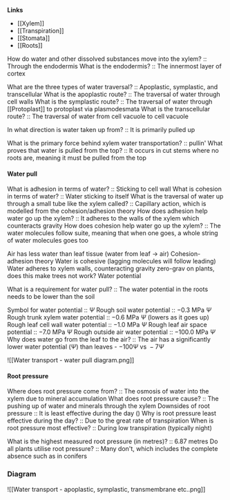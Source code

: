 **Links**
- [[Xylem]]
- [[Transpiration]]
- [[Stomata]]
- [[Roots]]

How do water and other dissolved substances move into the xylem? :: Through the endodermis
What is the endodermis? :: The innermost layer of cortex

What are the three types of water traversal? :: Apoplastic, symplastic, and transcellular
What is the apoplastic route? :: The traversal of water through cell walls
What is the symplastic route? :: The traversal of water through [[Protoplast]] to protoplast via plasmodesmata
What is the transcellular route? :: The traversal of water from cell vacuole to cell vacuole

In what direction is water taken up from? :: It is primarily pulled up

What is the primary force behind xylem water transportation? :: pullin'
What proves that water is pulled from the top? :: It occurs in cut stems where no roots are, meaning it must be pulled from the top
#### Water pull
What is adhesion in terms of water? :: Sticking to cell wall
What is cohesion in terms of water? :: Water sticking to itself
What is the traversal of water up through a small tube like the xylem called? :: Capillary action, which is modelled from the cohesion/adhesion theory
How does adhesion help water go up the xylem? :: It adheres to the walls of the xylem which counteracts gravity
How does cohesion help water go up the xylem? :: The water molecules follow suite, meaning that when one goes, a whole string of water molecules goes too

Air has less water than leaf tissue (water from leaf -> air)
Cohesion-adhesion theory
	Water is cohesive (lagging molecules will follow leading)
	Water adheres to xylem walls, counteracting gravity
	zero-grav on plants, does this make trees not work?
Water potential 

What is a requirement for water pull? :: The water potential in the roots needs to be lower than the soil

Symbol for water potential :: $\Psi$ 
Rough soil water potential :: $-0.3 \text{ MPa }\Psi$
Rough trunk xylem water potential :: $-0.6 \text{ MPa }\Psi$ (lowers as it goes up)
Rough leaf cell wall water potential :: $-1.0 \text{ MPa }\Psi$
Rough leaf air space potential :: $-7.0 \text{ MPa }\Psi$
Rough outside air water potential :: $-100.0 \text{ MPa }\Psi$
Why does water go from the leaf to the air? :: The air has a significantly lower water potential ($\Psi$) than leaves - $-100\Psi \text{ vs } -7\Psi$

![[Water transport - water pull diagram.png]]



#### Root pressure
Where does root pressure come from? :: The osmosis of water into the xylem due to mineral accumulation
What does root pressure cause? :: The pushing up of water and minerals through the xylem
Downsides of root pressure :: It is least effective during the day ()
Why is root pressure least effective during the day? :: Due to the great rate of transpiration
When is root pressure most effective? :: During low transpiration (typically night)

What is the highest measured root pressure (in metres)? :: 6.87 metres 
Do all plants utilise root pressure? :: Many don't, which includes the complete absence such as in conifers


### Diagram
![[Water transport - apoplastic, symplastic, transmembrane etc..png]]